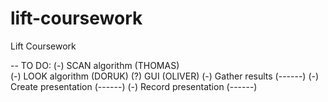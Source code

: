 # lift-coursework
Lift Coursework


-- TO DO:
(-) SCAN algorithm      (THOMAS)    
(-) LOOK algorithm      (DORUK)
(?) GUI                 (OLIVER)
(-) Gather results      (------)
(-) Create presentation (------)
(-) Record presentation (------)